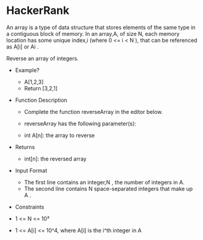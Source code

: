 # HackerRank

An array is a type of data structure that stores elements of the same type in a contiguous block of memory. In an array,A, of size N, each memory location has some unique index,i (where 0 <= i < N ), that can be referenced as A[i] or Ai .

Reverse an array of integers.

- Example?
  - A[1,2,3]
  - Return [3,2,1]

- Function Description

  - Complete the function reverseArray in the editor below.

  - reverseArray has the following parameter(s):

  - int A[n]: the array to reverse

- Returns
  - int[n]: the reversed array

- Input Format

  - The first line contains an integer,N , the number of integers in A.
  - The second line contains N space-separated integers that make up A .

 - Constraints
  - 1 <= N <= 10³ 
  - 1 <= A[i] <= 10^4, where A[i] is the i^th integer in A
